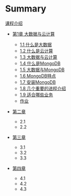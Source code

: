 # Summary

[课程介绍](README.md)

- [第1章 大数据与云计算](chapter1/1.md)
  - [1.1 什么是大数据](chapter1/1.1.md)
  - [1.2 什么是云计算](chapter1/1.2.md)
  - [1.3 大数据与云计算](chapter1/1.3.md)
  - [1.4 什么是MongoDB](chapter1/1.4.md)
  - [1.5 大数据与MongoDB](chapter1/1.5.md)
  - [1.6 MongoDB特点](chapter1/1.6.md)
  - [1.7 安装MongoDB](chapter1/1.7.md)
  - [1.8 几个重要的进程介绍](chapter1/1.8.md)
  - [1.9 适合哪些业务](chapter1/1.9.md)
  - [作业](chapter1/1.10.md)

- [第二章](part2/README.md)
  - 2.1
  - 2.2

- [第三章](part3/README.md)
  - 3.1
  - 3.2
  - 3.3

- [第四章](part4/README.md)
  - 4.1
  - 4.2
  - 4.3

